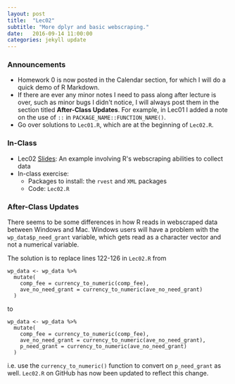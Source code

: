 ```yaml
---
layout: post
title:  "Lec02"
subtitle: "More dplyr and basic webscraping."
date:   2016-09-14 11:00:00
categories: jekyll update
---
```



### Announcements

* Homework 0 is now posted in the Calendar section, for which I will do a quick demo
of R Markdown.
* If there are ever any minor notes I need to pass along after lecture is over, 
such as minor bugs I didn't notice, I will always post them in the section 
titled **After-Class Updates**. For example, in Lec01 I added a note on the use
of `::` in `PACKAGE_NAME::FUNCTION_NAME()`.
* Go over solutions to `Lec01.R`, which are at the beginning of `Lec02.R`.


### In-Class

* Lec02 <a href = "http://htmlpreview.github.io/?https://raw.githubusercontent.com/2016-09-Middlebury-Data-Science/Topics/master/Lec02%20More%20dplyr/Lec02.html" target = "_blank">Slides</a>:
An example involving R's webscraping abilities to collect data
* In-class exercise:
    + Packages to install: the `rvest` and `XML` packages
    + Code: `Lec02.R`


### After-Class Updates

There seems to be some differences in how R reads in webscraped data between Windows and Mac. Windows users
will have a problem with the `wp_data$p_need_grant` variable, which gets read as a character vector and not a numerical variable.

The solution is to replace lines 122-126 in `Lec02.R` from

~~~
wp_data <- wp_data %>%
  mutate(
    comp_fee = currency_to_numeric(comp_fee),
    ave_no_need_grant = currency_to_numeric(ave_no_need_grant)
  )
~~~

to 

~~~
wp_data <- wp_data %>%
  mutate(
    comp_fee = currency_to_numeric(comp_fee),
    ave_no_need_grant = currency_to_numeric(ave_no_need_grant),
    p_need_grant = currency_to_numeric(ave_no_need_grant)
  )
~~~

i.e. use the `currency_to_numeric()` function to convert on `p_need_grant` as well. `Lec02.R` on GitHub has now been updated to reflect this change.
